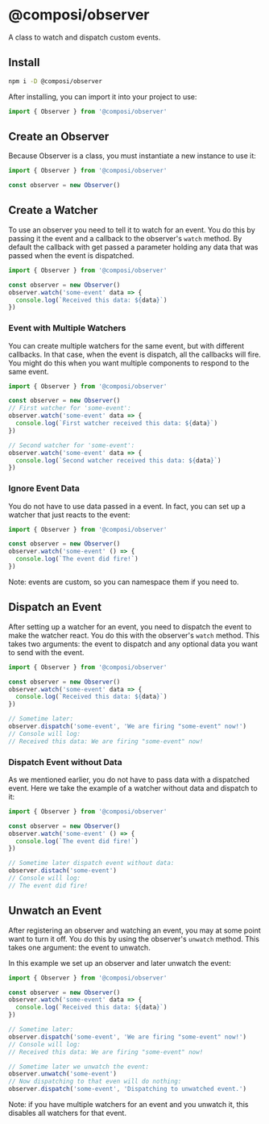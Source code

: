 # @composi/observer
A class to watch and dispatch custom events.

## Install

```sh
npm i -D @composi/observer
```

After installing, you can import it into your project to use:

```javascript
import { Observer } from '@composi/observer'
```

## Create an Observer

Because Observer is a class, you must instantiate a new instance to use it:

```javascript
import { Observer } from '@composi/observer'

const observer = new Observer()
```

## Create a Watcher

To use an observer you need to tell it to watch for an event. You do this by passing it the event and a callback to the observer's `watch` method. By default the callback with get passed a parameter holding any data that was passed when the event is dispatched. 

```javascript
import { Observer } from '@composi/observer'

const observer = new Observer()
observer.watch('some-event' data => {
  console.log(`Received this data: ${data}`)
})
```

### Event with Multiple Watchers

You can create multiple watchers for the same event, but with different callbacks. In that case, when the event is dispatch, all the callbacks will fire. You might do this when you want multiple components to respond to the same event.

```javascript
import { Observer } from '@composi/observer'

const observer = new Observer()
// First watcher for 'some-event':
observer.watch('some-event' data => {
  console.log(`First watcher received this data: ${data}`)
})

// Second watcher for 'some-event':
observer.watch('some-event' data => {
  console.log(`Second watcher received this data: ${data}`)
})
```

### Ignore Event Data

You do not have to use data passed in a event. In fact, you can set up a watcher that just reacts to the event:

```javascript
import { Observer } from '@composi/observer'

const observer = new Observer()
observer.watch('some-event' () => {
  console.log(`The event did fire!`)
})
```

Note: events are custom, so you can namespace them if you need to.

## Dispatch an Event

After setting up a watcher for an event, you need to dispatch the event to make the watcher react. You do this with the observer's `watch` method. This takes two arguments: the event to dispatch and any optional data you want to send with the event.

```javascript
import { Observer } from '@composi/observer'

const observer = new Observer()
observer.watch('some-event' data => {
  console.log(`Received this data: ${data}`)
})

// Sometime later:
observer.dispatch('some-event', 'We are firing "some-event" now!')
// Console will log:
// Received this data: We are firing "some-event" now!
```

### Dispatch Event without Data

As we mentioned earlier, you do not have to pass data with a dispatched event. Here we take the example of a watcher without data and dispatch to it:


```javascript
import { Observer } from '@composi/observer'

const observer = new Observer()
observer.watch('some-event' () => {
  console.log(`The event did fire!`)
})

// Sometime later dispatch event without data:
observer.distach('some-event')
// Console will log:
// The event did fire!
```

## Unwatch an Event

After registering an observer and watching an event, you may at some point want to turn it off. You do this by using the observer's `unwatch` method. This takes one argument: the event to unwatch.

In this example we set up an observer and later unwatch the event:

```javascript
import { Observer } from '@composi/observer'

const observer = new Observer()
observer.watch('some-event' data => {
  console.log(`Received this data: ${data}`)
})

// Sometime later:
observer.dispatch('some-event', 'We are firing "some-event" now!')
// Console will log:
// Received this data: We are firing "some-event" now!

// Sometime later we unwatch the event:
observer.unwatch('some-event')
// Now dispatching to that even will do nothing:
observer.dispatch('some-event', 'Dispatching to unwatched event.')
```

Note: if you have multiple watchers for an event and you unwatch it, this disables all watchers for that event.